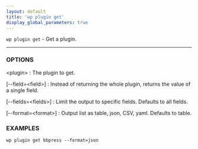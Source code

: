 ```yaml
---
layout: default
title: 'wp plugin get'
display_global_parameters: true
---
```


`wp plugin get` - Get a plugin.

<hr />

### OPTIONS

&lt;plugin&gt;
: The plugin to get.

[\--field=&lt;field&gt;]
: Instead of returning the whole plugin, returns the value of a single field.

[\--fields=&lt;fields&gt;]
: Limit the output to specific fields. Defaults to all fields.

[\--format=&lt;format&gt;]
: Output list as table, json, CSV, yaml. Defaults to table.

### EXAMPLES

    wp plugin get bbpress --format=json




